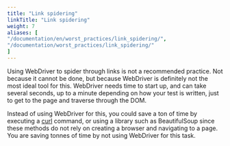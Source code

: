 ```yaml
---
title: "Link spidering"
linkTitle: "Link spidering"
weight: 7
aliases: [
"/documentation/en/worst_practices/link_spidering/",
"/documentation/worst_practices/link_spidering/"
] 
---
```


Using WebDriver to spider through links
is not a recommended practice. Not because it cannot be done,
but because WebDriver is definitely not the most ideal tool for this.
WebDriver needs time to start up,
and can take several seconds, up to a minute
depending on how your test is written,
just to get to the page and traverse through the DOM.

Instead of using WebDriver for this,
you could save a ton of time
by executing a [curl](//curl.haxx.se/) command,
or using a library such as BeautifulSoup
since these methods do not rely
on creating a browser and navigating to a page.
You are saving tonnes of time by not using WebDriver for this task.

